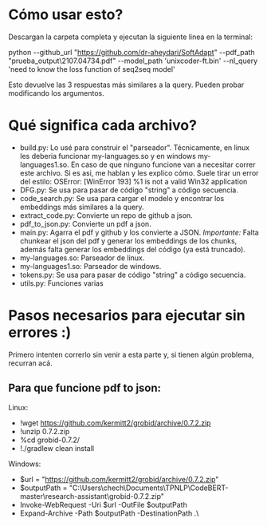 # Cómo usar esto?
Descargan la carpeta completa y ejecutan la siguiente linea en la terminal:

python --github_url "https://github.com/dr-aheydari/SoftAdapt" --pdf_path "prueba_output\\2107.04734.pdf" --model_path 'unixcoder-ft.bin' --nl_query 'need to know the loss function of seq2seq model'

Esto devuelve las 3 respuestas más similares a la query. Pueden probar modificando los argumentos.

# Qué significa cada archivo?
   - build.py: Lo usé para construir el "parseador". Técnicamente, en linux les deberia funcionar my-languages.so y en windows my-languages1.so. En caso de que ninguno funcione van a necesitar correr este archivo. Si es asi, me hablan y les explico cómo.
     Suele tirar un error del estilo: OSError: [WinError 193] %1 is not a valid Win32 application
   - DFG.py: Se usa para pasar de código "string" a código secuencia.
   - code_search.py: Se usa para cargar el modelo y encontrar los embeddings más similares a la query.
   - extract_code.py: Convierte un repo de github a json.
   - pdf_to_json.py: Convierte un pdf a json.
   - main.py: Agarra el pdf y github y los convierte a JSON. *Importante:* Falta chunkear el json del pdf y generar los embeddings de los chunks, además falta generar los embeddings del código (ya está truncado).
   - my-languages.so: Parseador de linux.
   - my-languages1.so: Parseador de windows.
   - tokens.py: Se usa para pasar de código "string" a código secuencia.
   - utils.py: Funciones varias

# Pasos necesarios para ejecutar sin errores :)
Primero intenten correrlo sin venir a esta parte y, si tienen algún problema, recurran acá.

## Para que funcione pdf to json: 
   Linux:
   - !wget https://github.com/kermitt2/grobid/archive/0.7.2.zip
   - !unzip 0.7.2.zip
   - %cd grobid-0.7.2/
   - !./gradlew clean install

   Windows:
   - $url = "https://github.com/kermitt2/grobid/archive/0.7.2.zip"
   - $outputPath = "C:\Users\chech\Documents\TPNLP\CodeBERT-master\research-assistant\grobid-0.7.2.zip"
   - Invoke-WebRequest -Uri $url -OutFile $outputPath
   - Expand-Archive -Path $outputPath -DestinationPath .\
   

  
